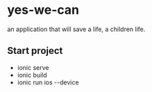 # yes-we-can
an application that will save a life, a children life.


Start project
------------
- ionic serve
- ionic build
- ionic run ios --device

